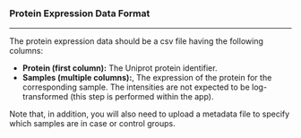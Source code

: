 ### Protein Expression Data Format
***
The protein expression data should be a csv file having the following columns:
- <b>Protein (first column):</b> The Uniprot protein identifier. 
- <b>Samples (multiple columns):</b>, The expression of the protein for the corresponding sample. The intensities are not expected to be log-transformed (this step is performed within the app).

Note that, in addition, you will also need to upload a metadata file to specify which samples are in case or control groups.
